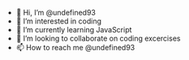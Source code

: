 - 👋 Hi, I’m @undefined93
- 👀 I’m interested in coding
- 🌱 I’m currently learning JavaScript
- 💞️ I’m looking to collaborate on coding excercises
- 📫 How to reach me @undefined93
